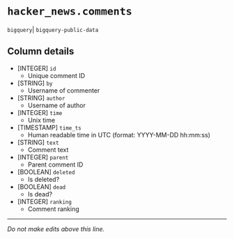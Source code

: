 # `hacker_news.comments`
`bigquery`| `bigquery-public-data`

## Column details
* [INTEGER]   `id`
  - Unique comment ID
* [STRING]    `by`
  - Username of commenter
* [STRING]    `author`
  - Username of author
* [INTEGER]   `time`
  - Unix time
* [TIMESTAMP] `time_ts`
  - Human readable time in UTC (format: YYYY-MM-DD hh:mm:ss)
* [STRING]    `text`
  - Comment text
* [INTEGER]   `parent`
  - Parent comment ID
* [BOOLEAN]   `deleted`
  - Is deleted?
* [BOOLEAN]   `dead`
  - Is dead?
* [INTEGER]   `ranking`
  - Comment ranking

-------------------------------------------------------------------------------
*Do not make edits above this line.*
